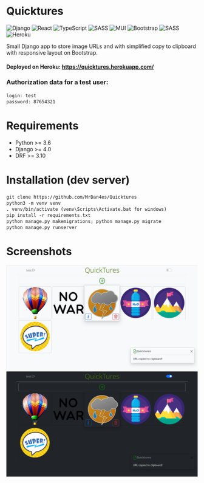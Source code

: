 # Quicktures

![Django](https://img.shields.io/badge/django-%23092E20.svg?style=for-the-badge&logo=django&logoColor=white)
![React](https://img.shields.io/badge/react-%2320232a.svg?style=for-the-badge&logo=react&logoColor=%2361DAFB)
![TypeScript](https://img.shields.io/badge/typescript-%23007ACC.svg?style=for-the-badge&logo=typescript&logoColor=white)
![SASS](https://img.shields.io/badge/SASS-hotpink.svg?style=for-the-badge&logo=SASS&logoColor=white)
![MUI](https://img.shields.io/badge/MUI-%230081CB.svg?style=for-the-badge&logo=mui&logoColor=white)
![Bootstrap](https://img.shields.io/badge/bootstrap-%23563D7C.svg?style=for-the-badge&logo=bootstrap&logoColor=white)
![SASS](https://img.shields.io/badge/SASS-hotpink.svg?style=for-the-badge&logo=SASS&logoColor=white)
![Heroku](https://img.shields.io/badge/heroku-%23430098.svg?style=for-the-badge&logo=heroku&logoColor=white)

Small Django app to store image URLs and with simplified copy to clipboard with responsive layout on Bootstrap.

#### Deployed on Heroku: https://quicktures.herokuapp.com/
### Authorization data for a test user:
```
login: test
password: 87654321
```
# Requirements
- Python >= 3.6
- Django >= 4.0
- DRF >= 3.10
# Installation (dev server)
```
git clone https://github.com/MrDan4es/Quicktures
python3 -m venv venv
. venv/bin/activate (venv\Scripts\Activate.bat for windows)
pip install -r requirements.txt
python manage.py makemigrations; python manage.py migrate
python manage.py runserver
```
# Screenshots
![day mode screenshot](/static/img/day.png?raw=true)
![night mode screenshot](/static/img/night.png?raw=true)